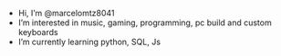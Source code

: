-  Hi, I’m @marcelomtz8041
-  I’m interested in music, gaming, programming, pc build and custom keyboards
-  I’m currently learning python, SQL, Js
